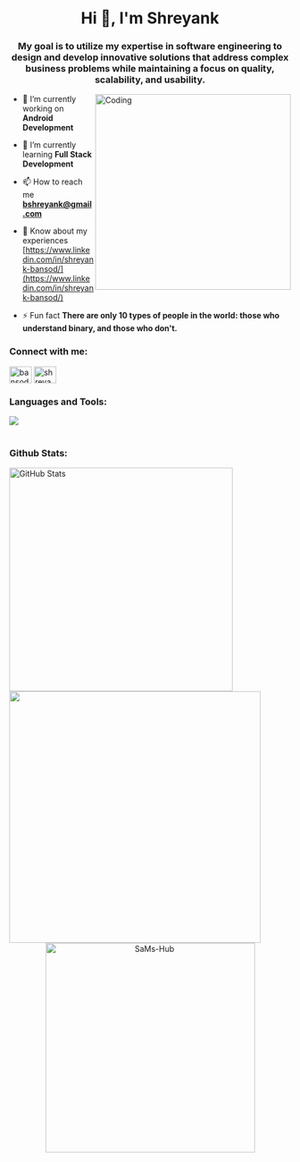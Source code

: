 <h1 align="center">Hi 👋, I'm Shreyank</h1>
<h3 align="center">My goal is to utilize my expertise in software engineering to design and develop innovative solutions that address complex business problems while maintaining a focus on quality, scalability, and usability.</h3>

<!--<a href="https://visitorbadge.io/status?path=https%3A%2F%2Fgithub.com%2Fbshreyank"><img src="https://api.visitorbadge.io/api/visitors?path=https%3A%2F%2Fgithub.com%2Fbshreyank&label=Visitors&labelColor=%2337d67a&countColor=%23ff8a65&labelStyle=upper" /></a>-->

<img align="right" alt="Coding" width="350" src="https://media.giphy.com/media/qgQUggAC3Pfv687qPC/giphy.gif">

- 🔭 I’m currently working on **Android Development**

- 🌱 I’m currently learning **Full Stack Development**

- 📫 How to reach me **bshreyank@gmail.com**

- 📄 Know about my experiences [https://www.linkedin.com/in/shreyank-bansod/](https://www.linkedin.com/in/shreyank-bansod/)

- ⚡ Fun fact **There are only 10 types of people in the world: those who understand binary, and those who don't.**

<h3 align="left">Connect with me:</h3>
<p align="left">
<a href="https://twitter.com/bansod_shreyank" target="blank"><img align="center" src="https://raw.githubusercontent.com/rahuldkjain/github-profile-readme-generator/master/src/images/icons/Social/twitter.svg" alt="bansod_shreyank" height="30" width="40" /></a>
<a href="https://linkedin.com/in/shreyank-bansod" target="blank"><img align="center" src="https://raw.githubusercontent.com/rahuldkjain/github-profile-readme-generator/master/src/images/icons/Social/linked-in-alt.svg" alt="shreyank-bansod" height="30" width="40" /></a>
</p>

<h3 align="left">Languages and Tools:</h3>
<div>
    <!-- Language -->
    <img src="https://skillicons.dev/icons?i=anaconda,androidstudio,atom,aws,babel,bash,blender,bootstrap,bun,c,cpp,cloudflare,codepen,css,dart,debian,dynamodb,eclipse,express,figma,firebase,flutter,git,github,heroku,html,java,js,jquery,kotlin,linux,materialui,mongodb,mysql,netlify,nextjs,nodejs,npm,pycharm,py,react,replit,sqlite,tailwind,ts,ubuntu,vercel,vite,vscode,&perline=15" />
</div>

<br/>

<h3 align="left">Github Stats:</h3>

<div align="left">
<a href="https://github.com/bshreyank/">
 <img src="http://github-readme-streak-stats.herokuapp.com/?user=bshreyank&&theme=github-dark-blue&background=130F40&text=D3D3D3&ring=7A7ADB&sideNums=FFFFFF" width="400" alt="GitHub Stats" />
  <img src="https://github-readme-stats.vercel.app/api?username=bshreyank&include_all_commits=true&count_private=true&show_icons=true&line_height=20&title_color=7A7ADB&icon_color=2234AE&text_color=D3D3D3&bg_color=0,000000,130F40" width="450"/>
    <br />
  <center><img src="https://github-readme-stats.vercel.app/api/top-langs?username=bshreyank&show_icons=true&locale=en&layout=compact&line_height=20&title_color=7A7ADB&icon_color=2234AE&text_color=D3D3D3&bg_color=0,000000,130F40" width="375"  alt="SaMs-Hub"/></center>
</a>
</div>

<!--
<p><img align="left" src="https://github-readme-stats.vercel.app/api/top-langs?username=bshreyank&show_icons=true&theme=radical&locale=en&layout=compact" alt="bshreyank" /></p>
<p>&nbsp;<img align="center" src="https://github-readme-stats.vercel.app/api?username=bshreyank&show_icons=true&theme=radical&locale=en" alt="bshreyank" /></p> 
<p><img align="center" src="https://github-readme-streak-stats.herokuapp.com/?user=bshreyank&theme=dark" alt="bshreyank" /></p>
-->

<!-- ![Visitor Count](https://profile-counter.glitch.me/{bshreyank}/count.svg -->

